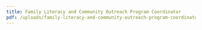 ```yaml
---
title: Family Literacy and Community Outreach Program Coordinator
pdf: /uploads/family-literacy-and-community-outreach-program-coordinator-job-description.pdf
---
```

